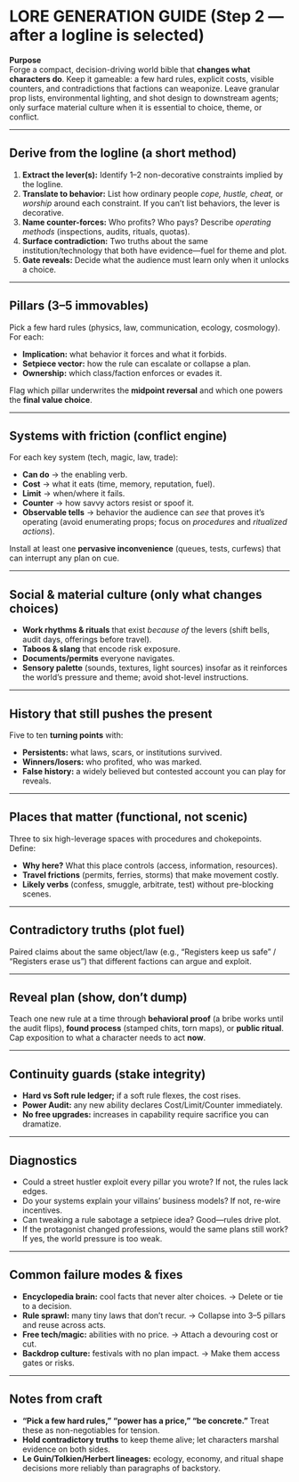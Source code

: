 # LORE GENERATION GUIDE (Step 2 — after a logline is selected)

**Purpose**  
Forge a compact, decision-driving world bible that **changes what characters do**. Keep it gameable: a few hard rules, explicit costs, visible counters, and contradictions that factions can weaponize. Leave granular prop lists, environmental lighting, and shot design to downstream agents; only surface material culture when it is essential to choice, theme, or conflict.

---

## Derive from the logline (a short method)
1) **Extract the lever(s):** Identify 1–2 non-decorative constraints implied by the logline.  
2) **Translate to behavior:** List how ordinary people *cope, hustle, cheat,* or *worship* around each constraint. If you can’t list behaviors, the lever is decorative.  
3) **Name counter-forces:** Who profits? Who pays? Describe *operating methods* (inspections, audits, rituals, quotas).  
4) **Surface contradiction:** Two truths about the same institution/technology that both have evidence—fuel for theme and plot.  
5) **Gate reveals:** Decide what the audience must learn only when it unlocks a choice.

---

## Pillars (3–5 immovables)
Pick a few hard rules (physics, law, communication, ecology, cosmology). For each:
- **Implication:** what behavior it forces and what it forbids.
- **Setpiece vector:** how the rule can escalate or collapse a plan.
- **Ownership:** which class/faction enforces or evades it.

Flag which pillar underwrites the **midpoint reversal** and which one powers the **final value choice**.

---

## Systems with friction (conflict engine)
For each key system (tech, magic, law, trade):
- **Can do** → the enabling verb.  
- **Cost** → what it eats (time, memory, reputation, fuel).  
- **Limit** → when/where it fails.  
- **Counter** → how savvy actors resist or spoof it.  
- **Observable tells** → behavior the audience can *see* that proves it’s operating (avoid enumerating props; focus on *procedures* and *ritualized actions*).

Install at least one **pervasive inconvenience** (queues, tests, curfews) that can interrupt any plan on cue.

---

## Social & material culture (only what changes choices)
- **Work rhythms & rituals** that exist *because of* the levers (shift bells, audit days, offerings before travel).  
- **Taboos & slang** that encode risk exposure.  
- **Documents/permits** everyone navigates.  
- **Sensory palette** (sounds, textures, light sources) insofar as it reinforces the world’s pressure and theme; avoid shot-level instructions.

---

## History that still pushes the present
Five to ten **turning points** with:
- **Persistents:** what laws, scars, or institutions survived.  
- **Winners/losers:** who profited, who was marked.  
- **False history:** a widely believed but contested account you can play for reveals.

---

## Places that matter (functional, not scenic)
Three to six high-leverage spaces with procedures and chokepoints. Define:
- **Why here?** What this place controls (access, information, resources).  
- **Travel frictions** (permits, ferries, storms) that make movement costly.  
- **Likely verbs** (confess, smuggle, arbitrate, test) without pre-blocking scenes.

---

## Contradictory truths (plot fuel)
Paired claims about the same object/law (e.g., “Registers keep us safe” / “Registers erase us”) that different factions can argue and exploit.

---

## Reveal plan (show, don’t dump)
Teach one new rule at a time through **behavioral proof** (a bribe works until the audit flips), **found process** (stamped chits, torn maps), or **public ritual**. Cap exposition to what a character needs to act **now**.

---

## Continuity guards (stake integrity)
- **Hard vs Soft rule ledger;** if a soft rule flexes, the cost rises.  
- **Power Audit:** any new ability declares Cost/Limit/Counter immediately.  
- **No free upgrades:** increases in capability require sacrifice you can dramatize.

---

## Diagnostics
- Could a street hustler exploit every pillar you wrote? If not, the rules lack edges.  
- Do your systems explain your villains’ business models? If not, re-wire incentives.  
- Can tweaking a rule sabotage a setpiece idea? Good—rules drive plot.  
- If the protagonist changed professions, would the same plans still work? If yes, the world pressure is too weak.

---

## Common failure modes & fixes
- **Encyclopedia brain:** cool facts that never alter choices. → Delete or tie to a decision.  
- **Rule sprawl:** many tiny laws that don’t recur. → Collapse into 3–5 pillars and reuse across acts.  
- **Free tech/magic:** abilities with no price. → Attach a devouring cost or cut.  
- **Backdrop culture:** festivals with no plan impact. → Make them access gates or risks.

---

## Notes from craft
- **“Pick a few hard rules,” “power has a price,” “be concrete.”** Treat these as non-negotiables for tension.  
- **Hold contradictory truths** to keep theme alive; let characters marshal evidence on both sides.  
- **Le Guin/Tolkien/Herbert lineages:** ecology, economy, and ritual shape decisions more reliably than paragraphs of backstory.
